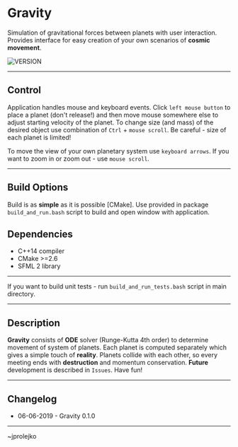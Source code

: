 # Gravity
Simulation of gravitational forces between planets with user interaction. Provides interface for easy creation of your own scenarios of **cosmic movement**.

![VERSION][version]

-----

## Control
Application handles mouse and keyboard events. Click ``left mouse button`` to place a planet (don't release!) and then move mouse somewhere else to adjust starting velocity of the planet. To change size (and mass) of the desired object use combination of ``Ctrl`` + ``mouse scroll``. Be careful - size of each planet is limited!

To move the view of your own planetary system use ``keyboard arrows``. If you want to zoom in or zoom out - use ``mouse scroll``.

-----

## Build Options

Build is as **simple** as it is possible [CMake]. Use provided in package ``build_and_run.bash`` script to build and open window with application.

## Dependencies

* C++14 compiler 
* CMake >=2.6
* SFML 2 library

-----
  
If you want to build unit tests - run ``build_and_run_tests.bash`` script in main directory.

-----

## Description

**Gravity** consists of **ODE** solver (Runge-Kutta 4th order) to determine movement of system of planets. Each planet is computed separately which gives a simple touch of **reality**. Planets collide with each other, so every meeting ends with **destruction** and momentum conservation.
**Future** development is described in ``Issues``. Have fun!

-----

## Changelog

* 06-06-2019 - Gravity 0.1.0

---

~jprolejko

[VERSION]: https://img.shields.io/badge/version-0.1.0-blue.svg
